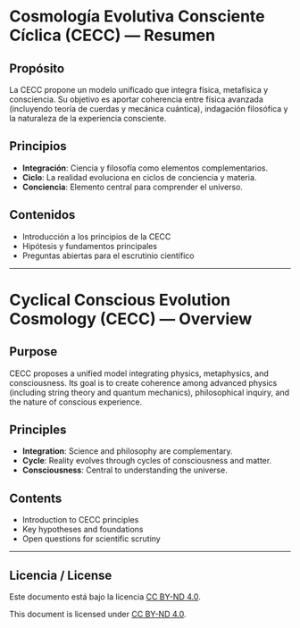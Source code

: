 # Cosmología Evolutiva Consciente Cíclica (CECC) — Resumen

## Propósito
La CECC propone un modelo unificado que integra física, metafísica y consciencia. Su objetivo es aportar coherencia entre física avanzada (incluyendo teoría de cuerdas y mecánica cuántica), indagación filosófica y la naturaleza de la experiencia consciente.

## Principios
- **Integración**: Ciencia y filosofía como elementos complementarios.
- **Ciclo**: La realidad evoluciona en ciclos de conciencia y materia.
- **Conciencia**: Elemento central para comprender el universo.

## Contenidos
- Introducción a los principios de la CECC
- Hipótesis y fundamentos principales
- Preguntas abiertas para el escrutinio científico

---

# Cyclical Conscious Evolution Cosmology (CECC) — Overview

## Purpose
CECC proposes a unified model integrating physics, metaphysics, and consciousness. Its goal is to create coherence among advanced physics (including string theory and quantum mechanics), philosophical inquiry, and the nature of conscious experience.

## Principles
- **Integration**: Science and philosophy are complementary.
- **Cycle**: Reality evolves through cycles of consciousness and matter.
- **Consciousness**: Central to understanding the universe.

## Contents
- Introduction to CECC principles
- Key hypotheses and foundations
- Open questions for scientific scrutiny

---

## Licencia / License
Este documento está bajo la licencia [CC BY-ND 4.0](https://creativecommons.org/licenses/by-nd/4.0/legalcode).

This document is licensed under [CC BY-ND 4.0](https://creativecommons.org/licenses/by-nd/4.0/legalcode).